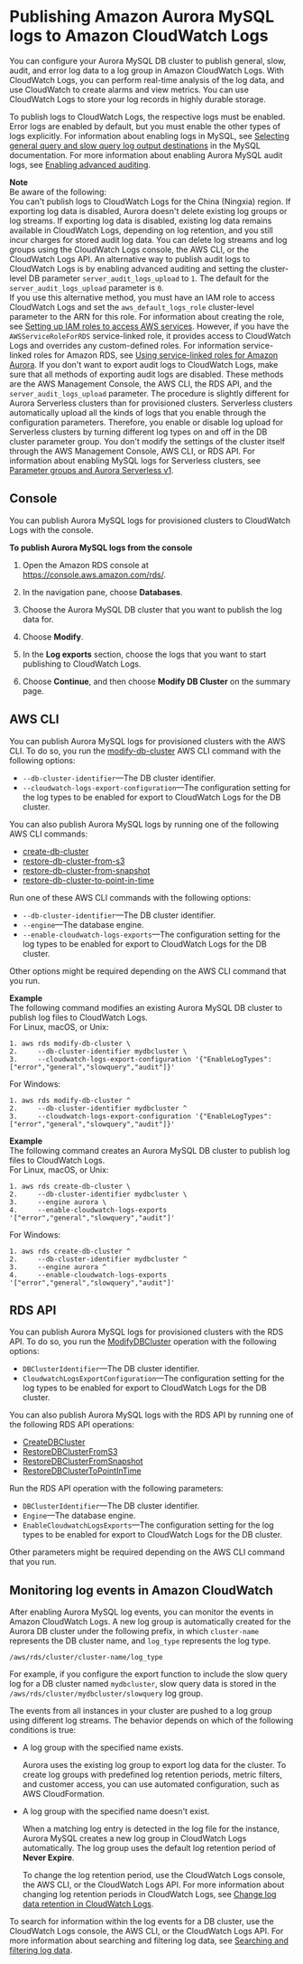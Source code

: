 # Publishing Amazon Aurora MySQL logs to Amazon CloudWatch Logs<a name="AuroraMySQL.Integrating.CloudWatch"></a>

You can configure your Aurora MySQL DB cluster to publish general, slow, audit, and error log data to a log group in Amazon CloudWatch Logs\. With CloudWatch Logs, you can perform real\-time analysis of the log data, and use CloudWatch to create alarms and view metrics\. You can use CloudWatch Logs to store your log records in highly durable storage\.

To publish logs to CloudWatch Logs, the respective logs must be enabled\. Error logs are enabled by default, but you must enable the other types of logs explicitly\. For information about enabling logs in MySQL, see [Selecting general query and slow query log output destinations](https://dev.mysql.com/doc/refman/5.6/en/log-destinations.html) in the MySQL documentation\. For more information about enabling Aurora MySQL audit logs, see [Enabling advanced auditing](AuroraMySQL.Auditing.md#AuroraMySQL.Auditing.Enable)\. 

**Note**  
Be aware of the following:  
You can't publish logs to CloudWatch Logs for the China \(Ningxia\) region\.
If exporting log data is disabled, Aurora doesn't delete existing log groups or log streams\. If exporting log data is disabled, existing log data remains available in CloudWatch Logs, depending on log retention, and you still incur charges for stored audit log data\. You can delete log streams and log groups using the CloudWatch Logs console, the AWS CLI, or the CloudWatch Logs API\.
An alternative way to publish audit logs to CloudWatch Logs is by enabling advanced auditing and setting the cluster\-level DB parameter `server_audit_logs_upload` to `1`\. The default for the `server_audit_logs_upload` parameter is `0`\.  
If you use this alternative method, you must have an IAM role to access CloudWatch Logs and set the `aws_default_logs_role` cluster\-level parameter to the ARN for this role\. For information about creating the role, see [Setting up IAM roles to access AWS services](AuroraMySQL.Integrating.Authorizing.IAM.md)\. However, if you have the `AWSServiceRoleForRDS` service\-linked role, it provides access to CloudWatch Logs and overrides any custom\-defined roles\. For information service\-linked roles for Amazon RDS, see [Using service\-linked roles for Amazon Aurora](UsingWithRDS.IAM.ServiceLinkedRoles.md)\. 
If you don't want to export audit logs to CloudWatch Logs, make sure that all methods of exporting audit logs are disabled\. These methods are the AWS Management Console, the AWS CLI, the RDS API, and the `server_audit_logs_upload` parameter\.
 The procedure is slightly different for Aurora Serverless clusters than for provisioned clusters\. Serverless clusters automatically upload all the kinds of logs that you enable through the configuration parameters\. Therefore, you enable or disable log upload for Serverless clusters by turning different log types on and off in the DB cluster parameter group\. You don't modify the settings of the cluster itself through the AWS Management Console, AWS CLI, or RDS API\. For information about enabling MySQL logs for Serverless clusters, see [Parameter groups and Aurora Serverless v1](aurora-serverless.how-it-works.md#aurora-serverless.parameter-groups)\. 

## Console<a name="AuroraMySQL.Integrating.CloudWatch.Console"></a>

You can publish Aurora MySQL logs for provisioned clusters to CloudWatch Logs with the console\.

**To publish Aurora MySQL logs from the console**

1. Open the Amazon RDS console at [https://console\.aws\.amazon\.com/rds/](https://console.aws.amazon.com/rds/)\.

1. In the navigation pane, choose **Databases**\.

1. Choose the Aurora MySQL DB cluster that you want to publish the log data for\.

1. Choose **Modify**\.

1. In the **Log exports** section, choose the logs that you want to start publishing to CloudWatch Logs\.

1. Choose **Continue**, and then choose **Modify DB Cluster** on the summary page\.

## AWS CLI<a name="AuroraMySQL.Integrating.CloudWatch.CLI"></a>

You can publish Aurora MySQL logs for provisioned clusters with the AWS CLI\. To do so, you run the [modify\-db\-cluster](https://docs.aws.amazon.com/cli/latest/reference/rds/modify-db-cluster.html) AWS CLI command with the following options: 
+ `--db-cluster-identifier`—The DB cluster identifier\.
+ `--cloudwatch-logs-export-configuration`—The configuration setting for the log types to be enabled for export to CloudWatch Logs for the DB cluster\.

You can also publish Aurora MySQL logs by running one of the following AWS CLI commands: 
+ [create\-db\-cluster](https://docs.aws.amazon.com/cli/latest/reference/rds/create-db-cluster.html)
+ [restore\-db\-cluster\-from\-s3](https://docs.aws.amazon.com/cli/latest/reference/rds/restore-db-cluster-from-s3.html)
+ [restore\-db\-cluster\-from\-snapshot](https://docs.aws.amazon.com/cli/latest/reference/rds/restore-db-cluster-from-snapshot.html)
+ [restore\-db\-cluster\-to\-point\-in\-time](https://docs.aws.amazon.com/cli/latest/reference/rds/restore-db-cluster-to-point-in-time.html)

Run one of these AWS CLI commands with the following options:
+ `--db-cluster-identifier`—The DB cluster identifier\.
+ `--engine`—The database engine\.
+ `--enable-cloudwatch-logs-exports`—The configuration setting for the log types to be enabled for export to CloudWatch Logs for the DB cluster\.

Other options might be required depending on the AWS CLI command that you run\.

**Example**  
The following command modifies an existing Aurora MySQL DB cluster to publish log files to CloudWatch Logs\.  
For Linux, macOS, or Unix:  

```
1. aws rds modify-db-cluster \
2.     --db-cluster-identifier mydbcluster \
3.     --cloudwatch-logs-export-configuration '{"EnableLogTypes":["error","general","slowquery","audit"]}'
```
For Windows:  

```
1. aws rds modify-db-cluster ^
2.     --db-cluster-identifier mydbcluster ^
3.     --cloudwatch-logs-export-configuration '{"EnableLogTypes":["error","general","slowquery","audit"]}'
```

**Example**  
The following command creates an Aurora MySQL DB cluster to publish log files to CloudWatch Logs\.  
For Linux, macOS, or Unix:  

```
1. aws rds create-db-cluster \
2.     --db-cluster-identifier mydbcluster \
3.     --engine aurora \
4.     --enable-cloudwatch-logs-exports '["error","general","slowquery","audit"]'
```
For Windows:  

```
1. aws rds create-db-cluster ^
2.     --db-cluster-identifier mydbcluster ^
3.     --engine aurora ^
4.     --enable-cloudwatch-logs-exports '["error","general","slowquery","audit"]'
```

## RDS API<a name="AuroraMySQL.Integrating.CloudWatch.API"></a>

You can publish Aurora MySQL logs for provisioned clusters with the RDS API\. To do so, you run the [ModifyDBCluster](https://docs.aws.amazon.com/AmazonRDS/latest/APIReference/API_ModifyDBCluster.html) operation with the following options: 
+ `DBClusterIdentifier`—The DB cluster identifier\.
+ `CloudwatchLogsExportConfiguration`—The configuration setting for the log types to be enabled for export to CloudWatch Logs for the DB cluster\.

You can also publish Aurora MySQL logs with the RDS API by running one of the following RDS API operations: 
+ [CreateDBCluster](https://docs.aws.amazon.com/AmazonRDS/latest/APIReference/API_CreateDBCluster.html)
+ [RestoreDBClusterFromS3](https://docs.aws.amazon.com/AmazonRDS/latest/APIReference/API_RestoreDBClusterFromS3.html)
+ [RestoreDBClusterFromSnapshot](https://docs.aws.amazon.com/AmazonRDS/latest/APIReference/API_RestoreDBClusterFromSnapshot.html)
+ [RestoreDBClusterToPointInTime](https://docs.aws.amazon.com/AmazonRDS/latest/APIReference/API_RestoreDBClusterToPointInTime.html)

Run the RDS API operation with the following parameters: 
+ `DBClusterIdentifier`—The DB cluster identifier\.
+ `Engine`—The database engine\.
+ `EnableCloudwatchLogsExports`—The configuration setting for the log types to be enabled for export to CloudWatch Logs for the DB cluster\.

Other parameters might be required depending on the AWS CLI command that you run\.

## Monitoring log events in Amazon CloudWatch<a name="AuroraMySQL.Integrating.CloudWatch.Monitor"></a>

After enabling Aurora MySQL log events, you can monitor the events in Amazon CloudWatch Logs\. A new log group is automatically created for the Aurora DB cluster under the following prefix, in which `cluster-name` represents the DB cluster name, and `log_type` represents the log type\.

```
/aws/rds/cluster/cluster-name/log_type
```

For example, if you configure the export function to include the slow query log for a DB cluster named `mydbcluster`, slow query data is stored in the `/aws/rds/cluster/mydbcluster/slowquery` log group\.

The events from all instances in your cluster are pushed to a log group using different log streams\. The behavior depends on which of the following conditions is true:
+ A log group with the specified name exists\.

  Aurora uses the existing log group to export log data for the cluster\. To create log groups with predefined log retention periods, metric filters, and customer access, you can use automated configuration, such as AWS CloudFormation\.
+ A log group with the specified name doesn't exist\.

  When a matching log entry is detected in the log file for the instance, Aurora MySQL creates a new log group in CloudWatch Logs automatically\. The log group uses the default log retention period of **Never Expire**\.

  To change the log retention period, use the CloudWatch Logs console, the AWS CLI, or the CloudWatch Logs API\. For more information about changing log retention periods in CloudWatch Logs, see [Change log data retention in CloudWatch Logs](https://docs.aws.amazon.com/AmazonCloudWatch/latest/logs/SettingLogRetention.html)\.

To search for information within the log events for a DB cluster, use the CloudWatch Logs console, the AWS CLI, or the CloudWatch Logs API\. For more information about searching and filtering log data, see [Searching and filtering log data](https://docs.aws.amazon.com/AmazonCloudWatch/latest/logs/MonitoringLogData.html)\.